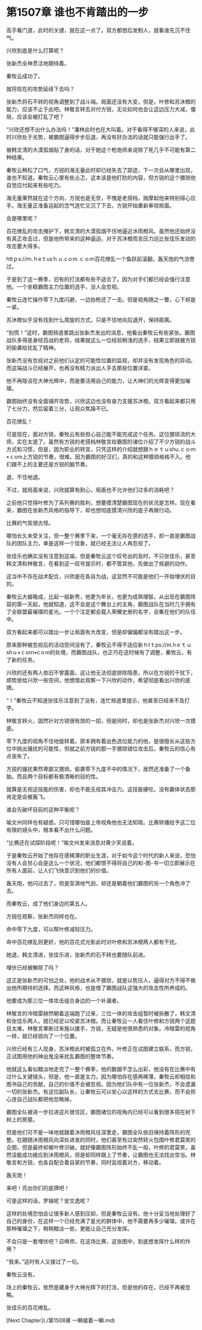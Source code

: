 # 第1507章 谁也不肯踏出的一步

高手看门道，此时的关键，就在这一点了。双方都想后发制人，就看谁先沉不住气。

兴欣到底是什么打算呢？

张新杰全神贯注地期待着。

秦牧云成功了。

就将现在的攻势延续下去吗？

张新杰将石不转的视角调整到了战斗端。局面还没有大变，但是，叶修和苏沐橙的能力，应该不止于此吧。林敬言转去对付方锐，无论如何也会让这边压力大减，僵局，应该会被打乱了吧？

“兴欣还想不出什么办法吗！”潘林此时也在大叫着。对于看得不够深的人来说，此时兴欣处于劣势，被霸图逼得步步后退，再没有好办法的话就只能强行出手了。

被韩文清的大漠孤烟贴了身的话，对于她这个枪炮师来说除了死几乎不可能有第二种结果。

秦牧云稍松了口气，方锐的海无量此时却已经失去了踪迹，下一次会从哪里出现，谁也不知道。秦牧云心里有些忐忑，这本该是他盯防的内容，但方锐的这个猥琐他自觉应付起来有些吃力。

海无量果然就在这个方向，方锐也是无奈，不愧是老搭档，揣摩起他来特别得心应手。海无量正准备运起的念气连忙又沉了下去，方锐开始重新审视局面。

会是哪里呢？

百花缭乱的攻击掩护下，韩文清的大漠孤烟不住地逼近沐雨橙风。虽然他还始终没有真正攻击过，但是他所带来的这种逼迫，对于苏沐橙而言压力远比张佳乐发动的攻击要大得多。

httｐs://ｍ.ｈeｔusｈｕ.cｏm.ｃｏｍ百花缭乱一个鱼跃前滚翻，轰天炮的气流卷过。

于是到了这一赛季，旧有的打法都有些不适合了。因为对手们都已经会强行注意他。一个坐稳霸图主力位置的选手，没人会忽视。

秦牧云连忙操作零下九度闪避，一边抬枪还了一击。但是视角随之一瞥，心下却是一紧。

苏沐橙似乎没有找到什么周旋的方式，只是不住地向后退开，保持距离。

“别慌！”这时，霸图频道里跳出张新杰发出的消息，他看出秦牧云有些紧张。霸图战队多得是身经百战的老将，结果就这么一位经验稍浅的选手，结果立即就被方锐的偷袭给扰乱了精神。

张新杰没有忽视对之前他们认定的可能性位置的监视，却并没有发现角色的异动。而这端战斗已经展开，也再没有精力派出人手去那些位置详查。

他不再隐没在大神光辉中，而是要活用自己的能力，让大神们的光辉变得更加璀璨。

霸图始终没有全面铺开攻势，兴欣这边也没有奋力支援苏沐橙。双方看起来都只用了七分力，然后留着三分，让观众焦躁不已。

百花缭乱！

可是现在，面对方锐，秦牧云有些担心自己能不能完成这个任务。这位猥琐流的大师，实在太诡了。虽然有方锐的老搭档林敬言给霸图的诸位介绍了不少方锐的战斗方式和习惯，但是，因为职业的转变，只凭这样的介绍就想跟ｈｅｔｕshu.ｃｏｍ•ｃom上方锐的节奏，很难。因为霸图的好汉们，真的和这种猥琐格格不入。他们跟不上的主要还是方锐的脑节奏。

退，不住地退。

不过，就局面来说，兴欣就算有耐心，局面也不允许他们过多的消耗吧？

之前他只觉得叶修为了系列赛的胜利，想要摸清楚霸图现在的状况是怎样。现在看来，霸图在张新杰风格的指导下，却也想彻底摸清兴欣的底子再做行动。

比赛的气氛很古怪。

哪怕长久未受关注，但一整个赛季下来，一个毫无存在感的选手，却一直是霸图战队的团队主力，单是这样一个现象，就已经无法让人再忽视了。

张佳乐也确实没有注意到这端，但是秦牧云这个叹号出的及时，不只张佳乐，甚至韩文清和林敬言，在看到这一叹号提示时，都不管其他，先做出了规避的动作。

这当中不存在战术配合，兴欣是在各自为战，这显然不可能是他们一开始埋伏的目的。

秦牧云大器晚成，比起一般新秀，他更为年长，也更为成熟理智。从出现在霸图阵容的第一天起，他就知道，这不会是这个舞台上的主角，霸图战队在当时几乎拥有了全联盟最璀璨的星光。一个个注定都会载入荣耀史册的名字，会集在他们的队伍中。

双方看起来都可以踏出一步让局面有大改变，但是却偏偏都没有踏出这一步。

原来那种被忽视后的活动空间没有了，秦牧云不得不适应新ｈtｔps://m.hｅｔｕshｕ•ｃoｍ•cｏm的处境，而霸图战队，也正巧在这时候有了调整，秦牧云，有了新的任务。

兴欣的还有两人依旧不曾露面，这让他无法彻底排除隐患，所以在方锐的干扰下，顺势放给兴欣一些空间，他想借此观察一下兴欣的动作，希望彻底看出兴欣的底牌。

“！”秦牧云不知道张佳乐注意到了没有，连忙频道里提示，他甚至已经来不及打字。

林敬言转火，固然针对方锐很有效的一招，但是同时，却也是张新杰对兴欣一次摸底。

零下九度的视角不住地旋转着。原本拥有着出色选位能力的他，是很擅长从这些方位中挑出骚扰的可能性，但就之前方锐的那一手猥琐错位攻击后，秦牧云的信心有点丧失了。

方锐的骚扰果然卑鄙又猥琐。偷袭零下九度不中的情况下，居然还准备了一个备胎。而且两个目标都有极清晰的目的性。

就算是无视这技能的伤害，却也不能无视其冲击力。这技能硬吃，没有霸体状态那肯定是会被轰飞。

谁会先破坏目前的这种平衡呢？

喻文州同样也有疑惑。只可惜哪怕是上帝视角他也无法知晓。比赛转播给予这二位有限的镜头中，根本看不出什么问题。

“比赛还在试探阶段呢！”喻文州发来消息对黄少天说着。

于是秦牧云开始了他存在感稀薄的职业生涯，对于如今这个时代的新人来说，恐怕没有人会甘心会是这么一个状况，他们都恨不得将自己的和-图-书一切立即展示在所有人面前，让人们飞快意识到他们的价值。

轰天炮，他闪过去了，但是澎湃地气劲，却还是朝着他们霸图的另一个角色冲了去。

而秦牧云，成了他们身边的第五人。

方锐在观察，张新杰同样也在。

命中零下九度，可以帮叶修减轻压力。

命中百花缭乱则更好，他的百花式光影此时对叶修和苏沐橙两人都有干扰。

她退，韩文清进，张佳乐进，张新杰的石不转也要随队前进。

埋伏已经被解除了吗？

这正是张新杰的可怕之处，他的战术从不猥琐，就是以势压人，逼得对方不得不做出他所期待的选择。而这种风格，也是借了霸图战队这强大的攻击性所养成的。

他要成为那三位一体攻击组合身边的一个补漏者。

林敬言的冷暗雷赫然朝着这端跑了过来，三位一体的攻击组暂时被拆散了，韩文清和张佳乐两人，就已经足以咬紧苏沐橙。而让秦牧云一人看住叶修和方锐两个这题目太难，林敬言果断过来施以援手，方锐，无疑是他很熟悉的对象。冷暗雷的视角一转，就已经锁向了一个位置。

兴欣已经有三人现身，苏沐橙此时被孤立在外，叶修正在试图建立联系，而方锐，正试图用他的神出鬼没来扰乱霸图的整体节奏。

他就这么看似黯淡地走完了一整个赛季，他的数据不怎么出彩，他没有在比赛中有过什么关键镜头，但是，他一直是主力。因为哪怕存在感再稀薄，秦牧云却相信和图书自己的贡献，自己的价值不会被忽视。因为他们队中有一位张新杰，不会遗漏一切的张新杰。有这位副队长，让秦牧云可以安心以这样的方式去比赛，而不会担心连自己战队都把他忽略掉。

霸图全队被进一步拉进这片居住区，霸图诸位的视角内已经可以看到很多搭在树下树上的房屋。

但是他们可不是一味地就跟着沐雨橙风往深里走，霸图全队依旧保持着阵形的完整。在跟随沐雨橙风向深处进发的同时，他们甚至有过突然转火包围叶修君莫笑的企图，但是最终却被叶修识破。就好像霸图阵形始终不乱一般，叶修的君莫笑，虽然没能成功接应到沐雨橙风，但是却同样跟上了节奏，让霸图也无法找出空当。林敬言和方锐，也各自配合着自家的节奏，同时监视着对方，移动着。

轰天炮！

来吧！亮出你们的底牌吧！

可是这样的话，罗辑呢？安文逸呢？

这样的处境恐怕会让很多新人感到压抑，但是秦牧云没有。他十分妥当地处理好了自己的身份，在这样一个已经充满了星光的群体中，他不需要再多少璀璨。或许在那种璀璨之下，稍稍黯淡一些，更能让自己充分发挥。

不会只是一套埋伏吧？召唤师，在这场比赛，这张图中，到底想发挥什么样的作用？

“我来。”这时有人又接过了一句。

秦牧云没有。

场上的秦牧云，依然是藏身于大神光辉下的打法，但是他的存在，已经不再被忽略。

张佳乐的百花缭乱。



[Next Chapter](./第1508章 一瞬接着一瞬.md)